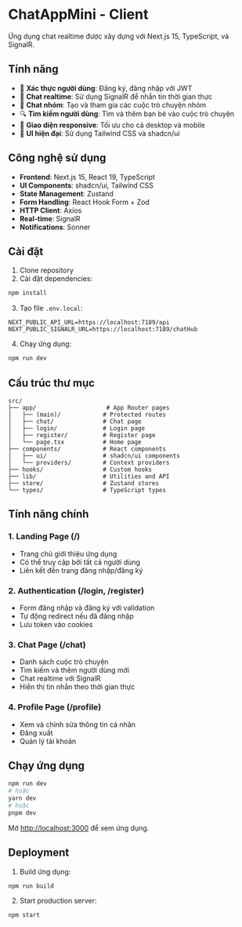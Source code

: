 # ChatAppMini - Client

Ứng dụng chat realtime được xây dựng với Next.js 15, TypeScript, và SignalR.

## Tính năng

- 🔐 **Xác thực người dùng**: Đăng ký, đăng nhập với JWT
- 💬 **Chat realtime**: Sử dụng SignalR để nhắn tin thời gian thực
- 👥 **Chat nhóm**: Tạo và tham gia các cuộc trò chuyện nhóm
- 🔍 **Tìm kiếm người dùng**: Tìm và thêm bạn bè vào cuộc trò chuyện
- 📱 **Giao diện responsive**: Tối ưu cho cả desktop và mobile
- 🎨 **UI hiện đại**: Sử dụng Tailwind CSS và shadcn/ui

## Công nghệ sử dụng

- **Frontend**: Next.js 15, React 19, TypeScript
- **UI Components**: shadcn/ui, Tailwind CSS
- **State Management**: Zustand
- **Form Handling**: React Hook Form + Zod
- **HTTP Client**: Axios
- **Real-time**: SignalR
- **Notifications**: Sonner

## Cài đặt

1. Clone repository
2. Cài đặt dependencies:
```bash
npm install
```

3. Tạo file `.env.local`:
```env
NEXT_PUBLIC_API_URL=https://localhost:7189/api
NEXT_PUBLIC_SIGNALR_URL=https://localhost:7189/chatHub
```

4. Chạy ứng dụng:
```bash
npm run dev
```

## Cấu trúc thư mục

```
src/
├── app/                    # App Router pages
│   ├── (main)/            # Protected routes
│   ├── chat/              # Chat page
│   ├── login/             # Login page
│   ├── register/          # Register page
│   └── page.tsx           # Home page
├── components/            # React components
│   ├── ui/                # shadcn/ui components
│   └── providers/         # Context providers
├── hooks/                 # Custom hooks
├── lib/                   # Utilities and API
├── store/                 # Zustand stores
└── types/                 # TypeScript types
```

## Tính năng chính

### 1. Landing Page (/)
- Trang chủ giới thiệu ứng dụng
- Có thể truy cập bởi tất cả người dùng
- Liên kết đến trang đăng nhập/đăng ký

### 2. Authentication (/login, /register)
- Form đăng nhập và đăng ký với validation
- Tự động redirect nếu đã đăng nhập
- Lưu token vào cookies

### 3. Chat Page (/chat)
- Danh sách cuộc trò chuyện
- Tìm kiếm và thêm người dùng mới
- Chat realtime với SignalR
- Hiển thị tin nhắn theo thời gian thực

### 4. Profile Page (/profile)
- Xem và chỉnh sửa thông tin cá nhân
- Đăng xuất
- Quản lý tài khoản

## Chạy ứng dụng

```bash
npm run dev
# hoặc
yarn dev
# hoặc
pnpm dev
```

Mở [http://localhost:3000](http://localhost:3000) để xem ứng dụng.

## Deployment

1. Build ứng dụng:
```bash
npm run build
```

2. Start production server:
```bash
npm start
```
